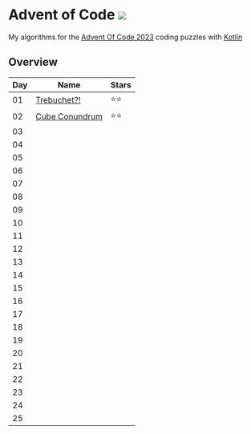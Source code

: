 # Advent of Code <img src="https://skillicons.dev/icons?i=kotlin"/>

My algorithms for the [Advent Of Code 2023](https://adventofcode.com/2023) coding puzzles with [Kotlin](https://www.kotlinlang.org/)

## Overview
| Day | Name                                                  | Stars |
| --- |-------------------------------------------------------| ----- |
| 01  | [Trebuchet?!](https://adventofcode.com/2023/day/1)    | ⭐⭐ |
| 02  | [Cube Conundrum](https://adventofcode.com/2023/day/2) | ⭐⭐ |
| 03  |                                                       |       |
| 04  |                                                       |       | 
| 05  |                                                       |       |
| 06  |                                                       |       |
| 07  |                                                       |       |
| 08  |                                                       |       |
| 09  |                                                       |       |
| 10  |                                                       |       |
| 11  |                                                       |       |
| 12  |                                                       |       |
| 13  |                                                       |       |
| 14  |                                                       |       |
| 15  |                                                       |       |
| 16  |                                                       |       |
| 17  |                                                       |       |
| 18  |                                                       |       |
| 19  |                                                       |       |
| 20  |                                                       |       |
| 21  |                                                       |       |
| 22  |                                                       |       |
| 23  |                                                       |       |
| 24  |                                                       |       |
| 25  |                                                       |       |

